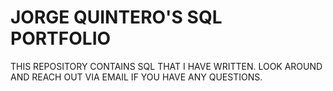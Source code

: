 # JORGE QUINTERO'S SQL PORTFOLIO 

THIS REPOSITORY CONTAINS SQL THAT I HAVE WRITTEN. 
LOOK AROUND AND REACH OUT VIA EMAIL IF YOU HAVE ANY QUESTIONS. 
